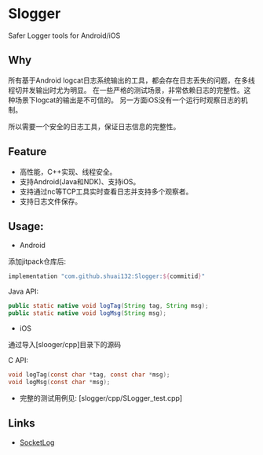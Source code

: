 # Slogger

Safer Logger tools for Android/iOS

## Why
所有基于Android logcat日志系统输出的工具，都会存在日志丢失的问题，在多线程切并发输出时尤为明显。
在一些严格的测试场景，非常依赖日志的完整性。这种场景下logcat的输出是不可信的。
另一方面iOS没有一个运行时观察日志的机制。

所以需要一个安全的日志工具，保证日志信息的完整性。

## Feature
* 高性能，C++实现、线程安全。
* 支持Android(Java和NDK)、支持iOS。
* 支持通过nc等TCP工具实时查看日志并支持多个观察者。
* 支持日志文件保存。

## Usage:
* Android

添加jitpack仓库后:
```groovy
implementation "com.github.shuai132:Slogger:${commitid}"
```
Java API:
```java
public static native void logTag(String tag, String msg);
public static native void logMsg(String msg);
```

* iOS

通过导入[slooger/cpp]目录下的源码

C API:
```c
void logTag(const char *tag, const char *msg);
void logMsg(const char *msg);
```

* 完整的测试用例见: [slogger/cpp/SLogger_test.cpp]

## Links
* [SocketLog](https://github.com/shuai132/SocketLog)

